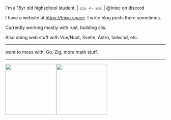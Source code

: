 I'm a 15yr old highschool student. | `🇨🇦 <- 🇭🇰`  | @tnixc on discord

I have a website at https://tnixc.space. I write blog posts there sometimes.

Currently working mostly with rust, building clis. 

Also doing web stuff with Vue/Nuxt, Svelte, Astro, tailwind, etc.

---

want to mess with: Go, Zig, more math stuff.

---

<img src="https://github-readme-stats.vercel.app/api/top-langs/?username=Tnixc&theme=tokyonight&show_icons=true&hide_border=true&layout=compact" height="160" /><img src="https://github-readme-stats.vercel.app/api?username=Tnixc&show_icons=true&hide=contribs&theme=tokyonight&hide_border=true&text_bold=false" height="160" />
